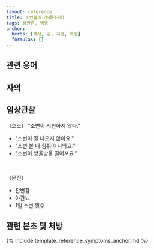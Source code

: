 ```yaml
---
layout: reference
title: 소변불리(小便不利)
tags: 상한론, 병증
anchor:
  herbs: [택사, 출, 저령, 복령]
  formulas: []
---
```


## 관련 용어



## 자의



## 임상관찰

〔호소〕 "소변이 시원하지 않다."

* "소변이 잘 나오지 않아요."
* "소변 볼 때 힘줘야 나와요."
* "소변이 방울방울 떨어져요."

<br>

〔문진〕

* 잔변감
* 야간뇨
* 1일 소변 횟수



## 관련 본초 및 처방


{% include template_reference_symptoms_anchor.md %}

